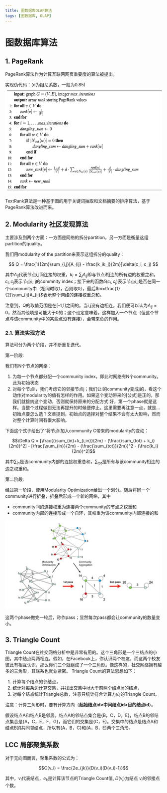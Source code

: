 ```yaml
---
title: 图数据库OLAP算法
tags: [图数据库, OLAP]
---
```


# 图数据库算法

## 1. PageRank

PageRank算法作为计算互联网网页重要度的算法被提出。

实现伪代码：(d为阻尼系数，一般为0.85)
![pagerank](/images/graphdb/pagerank.png)


TextRank算法是一种基于图的用于关键词抽取和文档摘要的排序算法，基于PageRank算法改进而来。

## 2. Modularity 社区发现算法

主要涉及到两个方面：一方面是网络的拆分partition，另一方面是衡量这组partition的quality。

我们用modularity of the partition来表示这组拆分的quality：

$$
Q = \frac{1}{2m}\sum_{i,j}[A_{ij} - \frac{k_ik_j}{2m}]\delta(c_i, c_j)
$$

其中$A_{ij}$代表节点i,j间连接的权重，$k_i=\sum_jA_{ij}$即与节点i相连的所有边的权重之和，$c_i, c_j$表示节点i, j的commnity index；接下来的函数$\delta(c_i,c_j)$表示节点i,j是否在同一个community中（相同时取1，否则取0），最后$m=\frac{1}{2}\sum_{ij}A_{ij}$表示整个网络的连接权重总和。

注意到，Q的取值范围是在[-1,1]之间的。当i,j没有边相连，我们便可以认为$A_{ij}=0$，然而其他项是可能大于0的；这个设定意味着，这样加入一个节点（但这个节点与该community中的某些点没有连接），会带来负的作用。

### 2.1. 算法实现方法

算法可分为两个阶段，并不断重复迭代。

第一阶段:

我们有N个节点的网络：

 1. 为每一个节点都分配一个community index，即此时网络有N个community。此为初始状态
 2. 对每个节点i，我们考虑它的邻接节点j；我们让i的community变成j的，看这个动作对modularity的值有怎样的作用。如果这个变动带来的[公式]是正的，那我们就接纳这个变动，否则就保持原来的分配方式
好，第一个phase就是这样。当整个过程做到无法再提升的时候便停止。这里需要再注意一点，就是...初始点要怎么选？文章提到，初始点的选择对整个结果不会有太大影响，然而对整个计算时间有很大影响。

下面这个式子给出了“将节点i加入community C带来的modularity的变动：

$$\Delta Q = [\frac{(\sum_{in}+k_{i,in}}{2m} - (\frac{\sum_{tot} + k_i}{2m})^2] - [\frac{\sum_{in}}{2m} - (\frac{\sum_{tot}}{2m})^2 - (\frac{k_i}{2m})^2]$$

其中$\sum_{in}$是该community内部的连接权重总和，$\sum_{tot}$是所有与该community相连的边之权重和。


第二阶段:

经过第一阶段，使用Modularity Optimization给出一个划分。随后将同一个community进行折叠，折叠后形成一个新的网络，其中
 - community间的连接权重为连接两个community的节点之权重和
 - community内部的连接形成一个自环，其权重为该community内部连接的和

![phase-2](/images/graphdb/modularity_2.jpeg)


这两个phase做完一轮后，称作pass；显然每次pass都会让community的数量变小。


## 3. Triangle Count

Triangle Count在社交网络分析中是非常有用的。这个三角形是一个三结点的小图，其中结点两两相连。假如，在Facebook上，你认识两个校友，而这两个校友彼此有相互认识，那么你们三个就组成了一个三角形。像这样的，社交网络拥有越多的三角形，其联系也就业紧密。
Triangle Count的算法思想如下：
 1. 计算每个结点的邻结点，
 2. 统计对每条边计算交集，并找出交集中id大于前两个结点id的结点，
 3. 对每个结点统计Triangle总数，注意只统计符合计算方向的Triangle Count。

注意：计算三角形时，要有计算方向（**起始结点id<中间结点id<目的结点id**）。

假设结点A和结点B是邻居。结点A的邻结点集合是{B，C，D，E}，结点B的邻结点集合是{A，C，E，F，G}，而它们的交集是{C，E}。交集中的结点是结点A和结点B的共同邻结点，所以有{A，B，C}和{A，B，E}两个三角形。

## LCC 局部聚集系数

对于无向图而言，聚集系数的公式为：

$$C(v_i) = \frac{2e_{jk}}{D(v_i)(D(v_i)-1)}$$

其中，$v_i$代表结点，$e_k$是计算该节点的Triangle Count值, $D(v_i)$为结点 $v_i$​的邻接点个数。